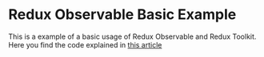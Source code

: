 # Redux Observable Basic Example

This is a example of a basic usage of Redux Observable and Redux Toolkit.  
Here you find the code explained in [this article]('https://redux-observable-explained.vercel.app/')
